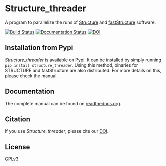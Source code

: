 # Structure_threader
A program to parallelize the runs of [Structure](http://pritchardlab.stanford.edu/structure.html) and [fastStructure](https://rajanil.github.io/fastStructure/) software.

[![Build Status](https://travis-ci.org/StuntsPT/Structure_threader.svg?branch=master)](https://travis-ci.org/StuntsPT/Structure_threader) [![Documentation Status](https://readthedocs.org/projects/structure-threader/badge/?version=latest)](http://structure-threader.readthedocs.io/en/latest/?badge=latest) [![DOI](https://zenodo.org/badge/doi/10.5281/zenodo.57262.svg)](http://dx.doi.org/10.5281/zenodo.57262)

## Installation from Pypi
*Structure_threader* is available on
[Pypi](https://pypi.python.org/pypi/structure_threader/0.1.8). It can be
installed by simply running `pip install structure_threader`. Using this method,
binaries for STRUCTURE and fastStructure are also distributed. For more details
on this, please check the manual.


## Documentation
The complete manual can be found on [readthedocs.org](http://structure-threader.readthedocs.io/en/latest/).


## Citation
If you use *Structure_threader*, please cite our
[DOI](http://dx.doi.org/10.5281/zenodo.57262).


## License
GPLv3
